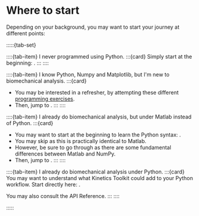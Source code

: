 # Where to start

Depending on your background, you may want to start your journey at different points:

:::::{tab-set}

::::{tab-item} I never programmed using Python.
:::{card}
Simply start at the beginning: [](getting_started_installing.md).
:::
::::

::::{tab-item} I know Python, Numpy and Matplotlib, but I'm new to biomechanical analysis.
:::{card}
- You may be interested in a refresher, by attempting these different [programming exercises](python_exercises.md).
- Then, jump to [](ktk_importing.md).
:::
::::

::::{tab-item} I already do biomechanical analysis, but under Matlab instead of Python.
:::{card}
- You may want to start at the beginning to learn the Python syntax: [](getting_started_installing.md).
- You may skip [](matplotlib.md) as this is practically identical to Matlab.
- However, be sure to go through [](numpy.md) as there are some fundamental differences between Matlab and NumPy.
- Then, jump to [](ktk_importing.md).
:::
::::

::::{tab-item} I already do biomechanical analysis under Python.
:::{card}
You may want to understand what Kinetics Toolkit could add to your Python workflow. Start directly here: [](ktk_importing.md).

You may also consult the API Reference.
:::
::::

:::::
